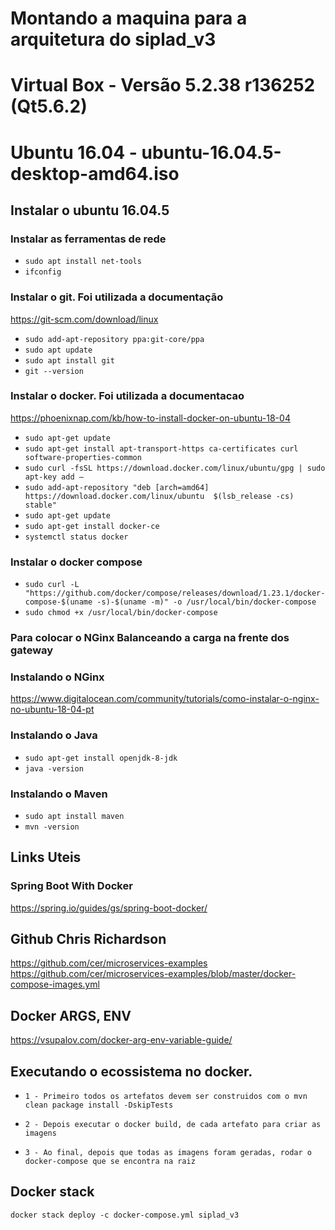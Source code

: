 # Montando a maquina para a arquitetura do siplad_v3
# Virtual Box - Versão 5.2.38 r136252 (Qt5.6.2)
# Ubuntu 16.04 - ubuntu-16.04.5-desktop-amd64.iso 

## Instalar o ubuntu 16.04.5

### Instalar as ferramentas de rede

- `sudo apt install net-tools`
- `ifconfig`

### Instalar o git. Foi utilizada a documentação 

https://git-scm.com/download/linux

- `sudo add-apt-repository ppa:git-core/ppa`
- `sudo apt update`
- `sudo apt install git`
- `git --version`


### Instalar o docker. Foi utilizada a documentacao

https://phoenixnap.com/kb/how-to-install-docker-on-ubuntu-18-04

-  `sudo apt-get update`
-  `sudo apt-get install apt-transport-https ca-certificates curl software-properties-common`
-  `sudo curl -fsSL https://download.docker.com/linux/ubuntu/gpg | sudo apt-key add –`
-  `sudo add-apt-repository "deb [arch=amd64] https://download.docker.com/linux/ubuntu  $(lsb_release -cs)  stable"`
-  `sudo apt-get update`
-  `sudo apt-get install docker-ce`
-  `systemctl status docker`

### Instalar o docker compose

-  `sudo curl -L "https://github.com/docker/compose/releases/download/1.23.1/docker-compose-$(uname -s)-$(uname -m)" -o /usr/local/bin/docker-compose`
-  `sudo chmod +x /usr/local/bin/docker-compose`


### Para colocar o NGinx Balanceando a carga na frente dos gateway
### Instalando o NGinx 
https://www.digitalocean.com/community/tutorials/como-instalar-o-nginx-no-ubuntu-18-04-pt

### Instalando o Java
-  `sudo apt-get install openjdk-8-jdk`
-  `java -version`

### Instalando o Maven

- `sudo apt install maven`
- `mvn -version`

## Links Uteis

### Spring Boot With Docker

https://spring.io/guides/gs/spring-boot-docker/

## Github Chris Richardson
https://github.com/cer/microservices-examples
https://github.com/cer/microservices-examples/blob/master/docker-compose-images.yml

## Docker ARGS, ENV

https://vsupalov.com/docker-arg-env-variable-guide/


## Executando o ecossistema no docker.

- `1 - Primeiro todos os artefatos devem ser construidos com o mvn clean package install -DskipTests`

- `2 - Depois executar o docker build, de cada artefato para criar as imagens`

- `3 - Ao final, depois que todas as imagens foram geradas, rodar o docker-compose que se encontra na raiz`

## Docker stack

`docker stack deploy -c docker-compose.yml siplad_v3`